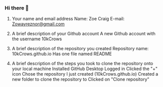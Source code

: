 ### Hi there 👋

1. Your name and email address
   Name: Zoe Craig
   E-mail: Zowayreznor@gmail.com

2. A brief description of your Github account
   A new Github account with the username 10kCrows

3. A brief description of the repository you created
   Repository name: 10kCrows.github.io
   Has one file named README

4. A brief description of the steps you took to clone the repository onto your local machine
   Installed GitHub Desktop
   Logged in
   Clicked the "+" icon
   Chose the repository I just created (10kCrows.github.io)
   Created a new folder to clone the repository to
   Clicked on "Clone repository"

<!--
**10kCrows/10kCrows** is a ✨ _special_ ✨ repository because its `README.md` (this file) appears on your GitHub profile.


-->
